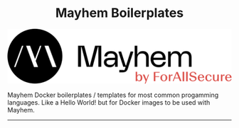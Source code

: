 <h1 align="center">Mayhem Boilerplates</h1>

<p align="center">
  <img src=".images/readme-image-2.png" alt="Hello World! of Mayhem Docker Images"/>
</p>

Mayhem Docker boilerplates / templates for most common progamming languages. Like a Hello World! but for Docker images to be used with Mayhem.

---